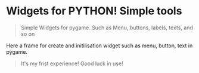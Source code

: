 # Widgets for PYTHON! Simple tools

>Simple Widgets for pygame. Such as Menu, buttons, labels, texts, and so on

Here a frame for create and initilisation widget such as menu, button, text in pygame.

>It's my frist experience! Good luck in use!
